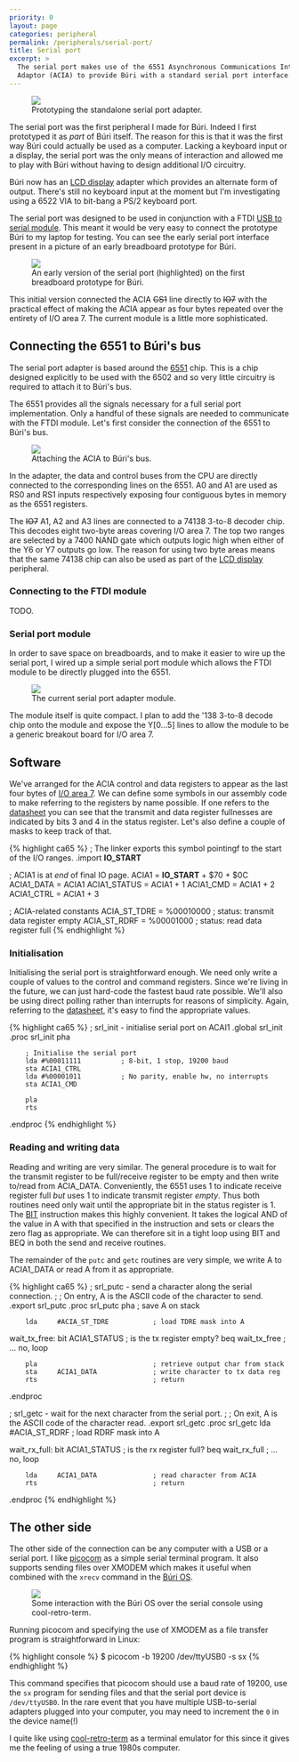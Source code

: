 ```yaml
---
priority: 0
layout: page
categories: peripheral
permalink: /peripherals/serial-port/
title: Serial port
excerpt: >
  The serial port makes use of the 6551 Asynchronous Communications Interface
  Adaptor (ACIA) to provide Búri with a standard serial port interface.
---
```


<figure>
  <a href="{{site.imageurl}}/serial-port-prototyping.jpg">
    <img src="{{site.thumburl}}/serial-port-prototyping.jpg">
  </a>
  <figcaption>Prototyping the standalone serial port adapter.</figcaption>
</figure>

The serial port was the first peripheral I made for Búri. Indeed I first
prototyped it as *part* of Búri itself. The reason for this is that it was the
first way Búri could actually be used as a computer. Lacking a keyboard input or
a display, the serial port was the only means of interaction and allowed me to
play with Búri without having to design additional I/O circuitry.

<aside>
  Búri now has an <a href="{{site.baseurl}}/peripherals/lcd-display/">LCD
  display</a> adapter which provides an alternate form of output. There's
  still no keyboard input at the moment but I'm investigating using a 6522 VIA
  to bit-bang a PS/2 keyboard port.
</aside>

The serial port was designed to be used in conjunction with a FTDI [USB to
serial module]. This meant it would be very easy to connect the prototype Búri
to my laptop for testing. You can see the early serial port interface present in
a picture of an early breadboard prototype for Búri.

<figure>
  <a href="{{site.imageurl}}/serial-port-early-prototype.jpg">
    <img src="{{site.imageurl}}/serial-port-early-prototype.jpg">
  </a>
  <figcaption>
    An early version of the serial port (highlighted) on the first breadboard
    prototype for Búri.
  </figcaption>
</figure>

This initial version connected the ACIA <s>CS1</s> line directly to <s>IO7</s>
with the practical effect of making the ACIA appear as four bytes repeated over
the entirety of I/O area 7. The current module is a little more sophisticated.

## Connecting the 6551 to Búri's bus

The serial port adapter is based around the [6551] chip. This is a chip designed
explicitly to be used with the 6502 and so very little circuitry is required to
attach it to Búri's bus.

The 6551 provides all the signals necessary for a full serial port
implementation. Only a handful of these signals are needed to communicate with
the FTDI module. Let's first consider the connection of the 6551 to Búri's bus.

<figure>
  <a href="{{site.imageurl}}/acia-adapter.svg">
    <img src="{{site.imageurl}}/acia-adapter.png">
  </a>
  <figcaption>
    Attaching the ACIA to Búri's bus.
  </figcaption>
</figure>

In the adapter, the data and control buses from the CPU are directly connected
to the corresponding lines on the 6551. A0 and A1 are used as RS0 and RS1 inputs
respectively exposing four contiguous bytes in memory as the 6551 registers.

The <s>IO7</s> A1, A2 and A3 lines are connected to a 74138 3-to-8 decoder chip.
This decodes eight two-byte areas covering I/O area 7. The top two ranges are
selected by a 7400 NAND gate which outputs logic high when either of the Y6 or
Y7 outputs go low. The reason for using two byte areas means that the same 74138
chip can also be used as part of the [LCD display] peripheral.

### Connecting to the FTDI module

TODO.

### Serial port module

In order to save space on breadboards, and to make it easier to wire up the
serial port, I wired up a simple serial port module which allows the FTDI module
to be directly plugged into the 6551.

<figure>
  <a href="{{site.imageurl}}/serial-port-module.jpg">
    <img src="{{site.imageurl}}/serial-port-module.jpg">
  </a>
  <figcaption>The current serial port adapter module.</figcaption>
</figure>

The module itself is quite compact. I plan to add the '138 3-to-8 decode chip
onto the module and expose the Y[0&hellip;5] lines to allow the module to be a
generic breakout board for I/O area 7.

## Software

We've arranged for the ACIA control and data registers to appear as the last
four bytes of [I/O area 7]. We can define some symbols in our assembly code to
make referring to the registers by name possible. If one refers to the
[datasheet] you can see that the transmit and data register fullnesses are
indicated by bits 3 and 4 in the status register. Let's also define a couple of
masks to keep track of that.

{% highlight ca65 %}
; The linker exports this symbol pointingf to the start of the I/O ranges.
.import __IO_START__

; ACIA1 is at *end* of final IO page.
ACIA1           = __IO_START__ + $70 + $0C
ACIA1_DATA      = ACIA1
ACIA1_STATUS    = ACIA1 + 1
ACIA1_CMD       = ACIA1 + 2
ACIA1_CTRL      = ACIA1 + 3

; ACIA-related constants
ACIA_ST_TDRE = %00010000        ; status: transmit data register empty
ACIA_ST_RDRF = %00001000        ; status: read data register full
{% endhighlight %}

### Initialisation

Initialising the serial port is straightforward enough. We need only write a
couple of values to the control and command registers. Since we're living in the
future, we can just hard-code the fastest baud rate possible. We'll also be
using direct polling rather than interrupts for reasons of simplicity. Again,
referring to the [datasheet], it's easy to find the appropriate values.

{% highlight ca65 %}
; srl_init - initialise serial port on ACAI1
.global srl_init
.proc srl_init
        pha

        ; Initialise the serial port
        lda #%00011111          ; 8-bit, 1 stop, 19200 baud
        sta ACIA1_CTRL
        lda #%00001011          ; No parity, enable hw, no interrupts
        sta ACIA1_CMD

        pla
        rts
.endproc
{% endhighlight %}

### Reading and writing data

Reading and writing are very similar. The general procedure is to wait for the
transmit register to be full/receive register to be empty and then write to/read
from ACIA_DATA. Conveniently, the 6551 uses 1 to indicate receive register full
*but* uses 1 to indicate transmit register *empty*. Thus both routines need only
wait until the appropriate bit in the status register is 1. The [BIT]
instruction makes this highly convenient. It takes the logical AND of the value
in A with that specified in the instruction and sets or clears the zero flag as
appropriate. We can therefore sit in a tight loop using BIT and BEQ in both the
send and receive routines.

The remainder of the ``putc`` and ``getc`` routines are very simple, we write A
to ACIA1_DATA or read A from it as appropriate.

{% highlight ca65 %}
; srl_putc - send a character along the serial connection.
;
; On entry, A is the ASCII code of the character to send.
.export srl_putc
.proc srl_putc
        pha                             ; save A on stack

        lda     #ACIA_ST_TDRE           ; load TDRE mask into A
wait_tx_free:
        bit     ACIA1_STATUS            ; is the tx register empty?
        beq     wait_tx_free            ; ... no, loop

        pla                             ; retrieve output char from stack
        sta     ACIA1_DATA              ; write character to tx data reg
        rts                             ; return
.endproc

; srl_getc - wait for the next character from the serial port.
;
; On exit, A is the ASCII code of the character read.
.export srl_getc
.proc srl_getc
        lda     #ACIA_ST_RDRF           ; load RDRF mask into A

wait_rx_full:
        bit     ACIA1_STATUS            ; is the rx register full?
        beq     wait_rx_full            ; ... no, loop

        lda     ACIA1_DATA              ; read character from ACIA
        rts                             ; return
.endproc
{% endhighlight %}

## The other side

The other side of the connection can be any computer with a USB or a serial
port. I like [picocom] as a simple serial terminal program. It also supports
sending files over XMODEM which makes it useful when combined with the ``xrecv``
command in the [Búri OS].

<figure>
  <a href="{{site.imageurl}}/cool-retro-term.jpg">
    <img src="{{site.imageurl}}/cool-retro-term.jpg">
  </a>
  <figcaption>
    Some interaction with the Búri OS over the serial console using
    cool-retro-term.
  </figcaption>
</figure>

Running picocom and specifying the use of XMODEM as a file transfer program is
straightforward in Linux:

{% highlight console %}
$ picocom -b 19200 /dev/ttyUSB0 -s sx
{% endhighlight %}

This command specifies that picocom should use a baud rate of 19200, use the
``sx`` program for sending files and that the serial port device is
``/dev/ttyUSB0``. In the rare event that you have multiple USB-to-serial
adapters plugged into your computer, you may need to increment the ``0`` in the
device name(!)

I quite like using [cool-retro-term] as a terminal emulator for this since it
gives me the feeling of using a true 1980s computer.

[6551]: https://en.wikipedia.org/wiki/MOS_Technology_6551
[I/O area 7]: {{site.baseurl}}/misc/memory-map/
[datasheet]: http://archive.6502.org/datasheets/mos_6551_acia.pdf
[BIT]: http://www.obelisk.demon.co.uk/6502/reference.html#BIT
[picocom]: https://code.google.com/p/picocom/
[Búri OS]: {{site.baseurl}}/software/os/
[cool-retro-term]: https://github.com/Swordfish90/cool-retro-term
[LCD display]: {{site.baseurl}}/peripherals/lcd-display/
[USB to serial module]: https://www.sparkfun.com/products/12731
